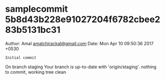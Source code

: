 # samplecommit 5b8d43b228e91027204f6782cbee283b5131bc31
Author: Amal <amalchirackal@gmail.com>
Date:   Mon Apr 10 09:50:36 2017 +0530

    Initial commit
On branch staging
Your branch is up-to-date with 'origin/staging'.
nothing to commit, working tree clean
